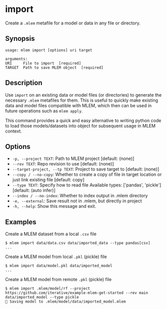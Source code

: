 # import

Create a `.mlem` metafile for a model or data in any file or directory.

## Synopsis

```usage
usage: mlem import [options] uri target

arguments:
URI     File to import  [required]
TARGET  Path to save MLEM object  [required]
```

## Description

Use `import` on an existing data or model files (or directories) to generate the
necessary `.mlem` metafiles for them. This is useful to quickly make existing
data and model files compatible with MLEM, which then can be used in future
operations such as `mlem apply`.

This command provides a quick and easy alternative to writing python code to
load those models/datasets into object for subsequent usage in MLEM context.

## Options

- `-p, --project TEXT`: Path to MLEM project [default: (none)]
- `--rev TEXT`: Repo revision to use [default: (none)]
- `--target-project, --tp TEXT`: Project to save target to [default: (none)]
- `--copy / --no-copy`: Whether to create a copy of file in target location or
  just link existing file [default: copy]
- `--type TEXT`: Specify how to read file Available types: ['pandas', 'pickle']
  [default: (auto infer)]
- `--index / --no-index`: Whether to index output in .mlem directory
- `-e, --external`: Save result not in .mlem, but directly in project
- `-h, --help`: Show this message and exit.

## Examples

Create a MLEM dataset from a local `.csv` file

```cli
$ mlem import data/data.csv data/imported_data --type pandas[csv]
...
```

Create a MLEM model from local `.pkl` (pickle) file

```cli
$ mlem import data/model.pkl data/imported_model
...
```

Create a MLEM model from remote `.pkl` (pickle) file

```cli
$ mlem import .mlem/model/rf --project https://github.com/iterative/example-mlem-get-started --rev main data/imported_model --type pickle
💾 Saving model to .mlem/model/data/imported_model.mlem
```
